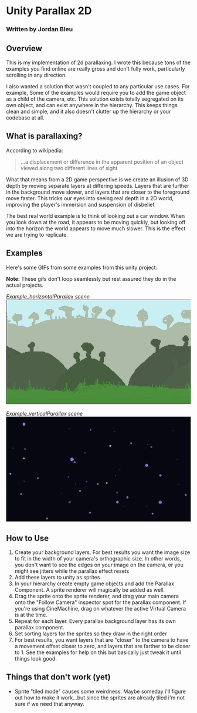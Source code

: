 # Unity Parallax 2D

### Written by Jordan Bleu

## Overview

This is my implementation of 2d parallaxing.  I wrote this because tons of the examples you find online are really gross and don't fully work, particularly scrolling in any direction.  

I also wanted a solution that wasn't coupled to any particular use cases.  For example, Some of the examples would require you to add the game object as a child of the camera, etc.  This solution exists totally segregated on its own object, and can exist anywhere in the hierarchy.  This keeps things clean and simple, and it also doesn't clutter up the hierarchy or your codebase at all.


## What is parallaxing?

According to wikipedia:

>...a displacement or difference in the apparent position of an object viewed along two different lines of sight

What that means from a 2D game perspective is we create an illusion of 3D depth by moving separate layers at differing speeds.  Layers that are further in the background move slower, and layers that are closer to the foreground move faster.  This tricks our eyes into seeing real depth in a 2D world, improving the player's immersion and suspension of disbelief.

The best real world example is to think of looking out a car window.  When you look down at the road, it appears to be moving quickly, but looking off into the horizon the world appears to move much slower.  This is the effect we are trying to replicate.

## Examples

Here's some GIFs from some examples from this unity project:

**Note:** These gifs don't loop seamlessly but rest assured they do in the actual projects.

*Example_horizontalParallax scene*
![Side Scroller Example](https://github.com/jordanbleu/unity-parallax-2d/blob/main/Image/gif1.gif?raw=true)

*Example_verticalParallax scene*
![Space Example](https://github.com/jordanbleu/unity-parallax-2d/blob/stuff/Image/gif2.gif?raw=true)

## How to Use 

1. Create your background layers.  For best results you want the image size to fit in the width of your camera's orthographic size.  In other words, you don't want to see the edges on your image on the camera, or you might see jitters while the parallax effect resets
2. Add these layers to unity as sprites
3. In your hierarchy create empty game objects and add the Parallax Component.  A sprite renderer will magically be added as well.
4. Drag the sprite onto the sprite renderer, and drag your main camera onto the "Follow Camera" inspector spot for the parallax component.  If you're using CineMachine, drag on whatever the active Virtual Camera is at the time.   
5. Repeat for each layer.  Every parallax background layer has its own parallax component. 
6. Set sorting layers for the sprites so they draw in the right order
7. For best results, you want layers that are "closer" to the camera to have a movement offset closer to zero, and layers that are farther to be closer to 1.  See the examples for help on this but basically just tweak it until things look good. 

## Things that don't work (yet)

* Sprite "tiled mode" causes some weirdness.  Maybe someday i'll figure out how to make it work...but since the sprites are already tiled i'm not sure if we need that anyway.






